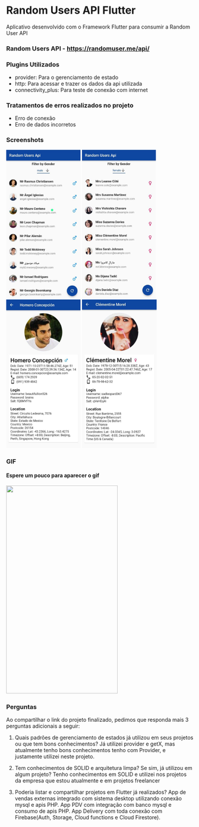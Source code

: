 # Random Users API Flutter

Aplicativo desenvolvido com o Framework Flutter para consumir a Random User API  


### Random Users API - https://randomuser.me/api/

### Plugins Utilizados
- provider: Para o gerenciamento de estado
- http: Para acessar e trazer os dados da api utilizada
- connectivity_plus: Para teste de conexão com internet

### Tratamentos de erros realizados no projeto
- Erro de conexão 
- Erro de dados incorretos


### Screenshots

<img src="https://github.com/DanylloNascimento/random-userapi_flutter/blob/main/assets/users%20male.jpg" height="400em"> <img src="https://github.com/DanylloNascimento/random-userapi_flutter/blob/main/assets/users%20female.jpg"  height="400em"> <img src="https://github.com/DanylloNascimento/random-userapi_flutter/blob/main/assets/userview%20male.jpg" height="400em"> <img src="https://github.com/DanylloNascimento/random-userapi_flutter/blob/main/assets/userview%20female.jpg" height="400em">

### GIF
#### Espere um pouco para aparecer o gif 
<img src="https://github.com/DanylloNascimento/random-userapi_flutter/blob/main/assets/gif.gif" height="560em" width="300">


### Perguntas

Ao compartilhar o link do projeto finalizado, pedimos que responda mais 3 perguntas adicionais a seguir:

1) Quais padrões de gerenciamento de estados já utilizou em seus projetos ou que tem bons conhecimentos?
    Já utilizei provider e getX, mas atualmente tenho bons conhecimentos tenho com Provider, e justamente utilizei neste projeto. 

2) Tem conhecimentos de SOLID e arquitetura limpa? Se sim, já utilizou em algum projeto?
    Tenho conhecimentos em SOLID e utilizei nos projetos da empresa que estou atualmente e em projetos freelancer

3) Poderia listar e compartilhar projetos em Flutter já realizados?
    App de vendas externas integrado com sistema desktop utilizando conexão mysql e apis PHP. 
    App PDV com integração com banco mysql e consumo de apis PHP.
    App Delivery com toda conexão com Firebase(Auth, Storage, Cloud functions e Cloud Firestore). 